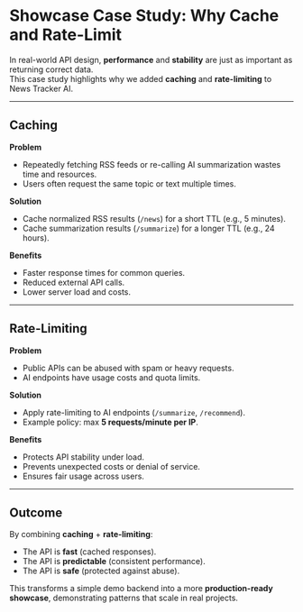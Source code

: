 # Showcase Case Study: Why Cache and Rate-Limit

In real-world API design, **performance** and **stability** are just as important as returning correct data.  
This case study highlights why we added **caching** and **rate-limiting** to News Tracker AI.

---

## Caching

**Problem**  
- Repeatedly fetching RSS feeds or re-calling AI summarization wastes time and resources.  
- Users often request the same topic or text multiple times.  

**Solution**  
- Cache normalized RSS results (`/news`) for a short TTL (e.g., 5 minutes).  
- Cache summarization results (`/summarize`) for a longer TTL (e.g., 24 hours).  

**Benefits**  
- Faster response times for common queries.  
- Reduced external API calls.  
- Lower server load and costs.  

---

## Rate-Limiting

**Problem**  
- Public APIs can be abused with spam or heavy requests.  
- AI endpoints have usage costs and quota limits.  

**Solution**  
- Apply rate-limiting to AI endpoints (`/summarize`, `/recommend`).  
- Example policy: max **5 requests/minute per IP**.  

**Benefits**  
- Protects API stability under load.  
- Prevents unexpected costs or denial of service.  
- Ensures fair usage across users.  

---

## Outcome

By combining **caching** + **rate-limiting**:  
- The API is **fast** (cached responses).  
- The API is **predictable** (consistent performance).  
- The API is **safe** (protected against abuse).  

This transforms a simple demo backend into a more **production-ready showcase**, demonstrating patterns that scale in real projects.
